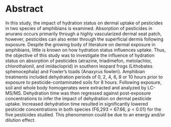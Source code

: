 # Abstract
In this study, the impact of hydration status on dermal uptake of pesticides in two species of amphibians is examined.  Absorption of pesticides in anurans occurs primarily through a highly vascularized dermal seat patch, however, pesticides can also enter through the superficial dermis following exposure.  Despite the growing body of literature on dermal exposure in amphibians, little is known on how hydration status influences uptake.  Thus, the objective of this study was to investigate the influence of hydration status on absorption of pesticides (atrazine, triadimefon, metolachlor, chlorothalonil, and imidacloprid) in southern leopard frogs (Lithobates sphenocephala) and Fowler’s toads (Anaxyrus fowleri).  Amphibian treatments included dehydration periods of 0, 2, 4, 6, 8 or 10 hours prior to exposure to pesticide-contaminated soils for 8 hours.  Following exposure, soil and whole body homogenates were extracted and analyzed by LC-MS/MS.  Dehydration time was then regressed against post-exposure concentrations to infer the impact of dehydration on dermal pesticide uptake.  Increased dehydration time resulted in significantly lowered pesticide concentrations in both species (F6,293 = 67.66, p < 0.01) for the five pesticides studied.  This phenomenon could be due to an energy and/or dilution effect. 

